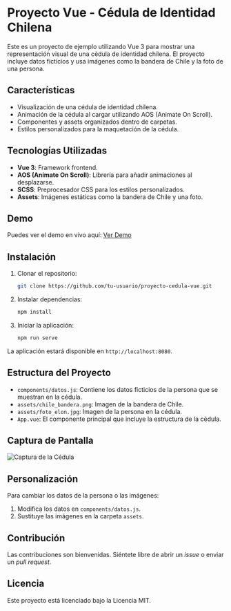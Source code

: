 # Proyecto Vue - Cédula de Identidad Chilena

Este es un proyecto de ejemplo utilizando Vue 3 para mostrar una representación visual de una cédula de identidad chilena. El proyecto incluye datos ficticios y usa imágenes como la bandera de Chile y la foto de una persona.

## Características

- Visualización de una cédula de identidad chilena.
- Animación de la cédula al cargar utilizando AOS (Animate On Scroll).
- Componentes y assets organizados dentro de carpetas.
- Estilos personalizados para la maquetación de la cédula.
  
## Tecnologías Utilizadas

- **Vue 3**: Framework frontend.
- **AOS (Animate On Scroll)**: Librería para añadir animaciones al desplazarse.
- **SCSS**: Preprocesador CSS para los estilos personalizados.
- **Assets**: Imágenes estáticas como la bandera de Chile y una foto.

## Demo

Puedes ver el demo en vivo aquí: [Ver Demo](https://mr-gantiva.github.io/desafio-vue-componentes/)



## Instalación

1. Clonar el repositorio:

    ```bash
    git clone https://github.com/tu-usuario/proyecto-cedula-vue.git
    ```

2. Instalar dependencias:

    ```bash
    npm install
    ```

3. Iniciar la aplicación:

    ```bash
    npm run serve
    ```

La aplicación estará disponible en `http://localhost:8080`.

## Estructura del Proyecto

- `components/datos.js`: Contiene los datos ficticios de la persona que se muestran en la cédula.
- `assets/chile_bandera.png`: Imagen de la bandera de Chile.
- `assets/foto_elon.jpg`: Imagen de la persona en la cédula.
- `App.vue`: El componente principal que incluye la estructura de la cédula.

## Captura de Pantalla

![Captura de la Cédula](./assets/screenshot.png)

## Personalización

Para cambiar los datos de la persona o las imágenes:

1. Modifica los datos en `components/datos.js`.
2. Sustituye las imágenes en la carpeta `assets`.

## Contribución

Las contribuciones son bienvenidas. Siéntete libre de abrir un *issue* o enviar un *pull request*.

## Licencia

Este proyecto está licenciado bajo la Licencia MIT.

